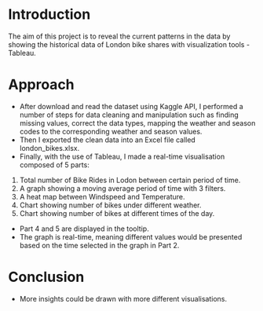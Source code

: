 # Introduction
The aim of this project is to reveal the current patterns in the data by showing the historical data of London bike shares with visualization tools -Tableau.

# Approach
* After download and read the dataset using Kaggle API, I performed a number of steps for data cleaning and manipulation such as finding missing values, correct the data types, mapping the weather and season codes to the corresponding weather and season values.
* Then I exported the clean data into an Excel file called london_bikes.xlsx.
* Finally, with the use of Tableau, I made a real-time visualisation composed of 5 parts:
1. Total number of Bike Rides in Lodon between certain period of time.
2. A graph showing a moving average period of time with 3 filters.
3. A heat map between Windspeed and Temperature.
4. Chart showing number of bikes under different weather.
5. Chart showing number of bikes at different times of the day.
* Part 4 and 5 are displayed in the tooltip.
* The graph is real-time, meaning different values would be presented based on the time selected in the graph in Part 2.

# Conclusion
* More insights could be drawn with more different visualisations. 
